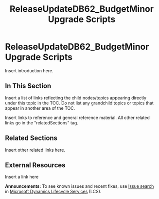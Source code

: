 ﻿---
title: ReleaseUpdateDB62_BudgetMinor Upgrade Scripts
TOCTitle: ReleaseUpdateDB62_BudgetMinor Upgrade Scripts
ms:assetid: 4c734c02-b9fc-4d21-8c99-5e50db3cb23c
ms:mtpsurl: https://msdn.microsoft.com/en-us/library/Dn702728(v=AX.60)
ms:contentKeyID: 65236184
ms.date: 05/18/2015
mtps_version: v=AX.60
---

# ReleaseUpdateDB62\_BudgetMinor Upgrade Scripts 


Insert introduction here.

## In This Section

Insert a list of links reflecting the child nodes/topics appearing directly under this topic in the TOC. Do not list any grandchild topics or topics that appear in another area of the TOC.


Insert links to reference and general reference material. All other related links go in the "relatedSections" tag.

## Related Sections

Insert other related links here.

## External Resources

 Insert a link here

  
**Announcements:** To see known issues and recent fixes, use [Issue search](http://go.microsoft.com/fwlink/?linkid=389258) in [Microsoft Dynamics Lifecycle Services](http://go.microsoft.com/fwlink/?linkid=306505) (LCS).

